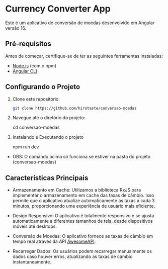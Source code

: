 # Currency Converter App

Este é um aplicativo de conversão de moedas desenvolvido em Angular versão 16.


## Pré-requisitos

Antes de começar, certifique-se de ter as seguintes ferramentas instaladas:

- [Node.js](https://nodejs.org/) (com o npm)
- [Angular CLI](https://cli.angular.io/)


## Configurando o Projeto

1. Clone este repositório:

   ```bash
   git clone https://github.com/hirotaste/conversao-moedas

2. Navegue até o diretório do projeto:

   cd conversao-moedas

3. Instalando e Executando o projeto

   npm run dev

- OBS: O comando acima só funciona se estiver na pasta do projeto (conversao-moedas)


## Características Principais

- Armazenamento em Cache: Utilizamos a biblioteca RxJS para implementar o armazenamento em cache das taxas de câmbio. Isso permite que o aplicativo atualize automaticamente as taxas a cada 3 minutos, proporcionando uma experiência de usuário mais eficiente.

- Design Responsivo: O aplicativo é totalmente responsivo e se ajusta automaticamente a diferentes tamanhos de tela, desde dispositivos móveis até desktops.

- Conversão de Moedas: O aplicativo fornece as taxas de câmbio em tempo real através da API [AwesomeAPI](https://docs.awesomeapi.com.br/api-de-moedas).

- Recarregar Dados: Os usuários podem recarregar manualmente os dados caso houver erros, atualizando as taxas de câmbio instantaneamente.
